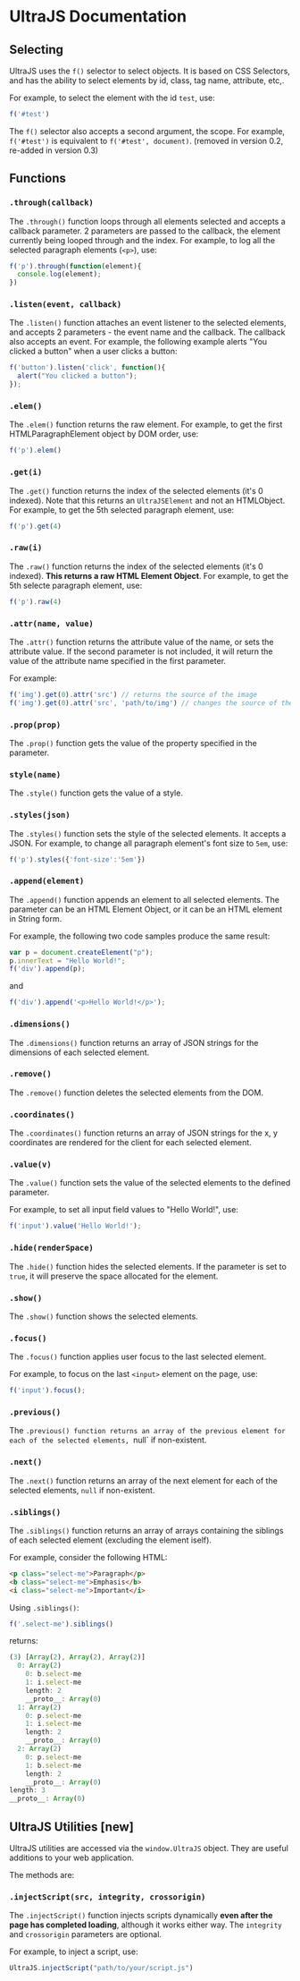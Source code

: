 # UltraJS Documentation

## Selecting

UltraJS uses the `f()` selector to select objects. It is based on CSS Selectors, and has the ability to select elements by id, class, tag name, attribute, etc,.

For example, to select the element with the id `test`, use:

```javascript
f('#test')
```

The `f()` selector also accepts a second argument, the scope. For example, `f('#test')` is equivalent to `f('#test', document)`. (removed in version 0.2, re-added in version 0.3)

## Functions

### `.through(callback)`

The `.through()` function loops through all elements selected and accepts a callback parameter. 2 parameters are passed to the callback, the element currently being looped through and the index.
For example, to log all the selected paragraph elements (`<p>`), use:

```javascript
f('p').through(function(element){
  console.log(element);
})
```

### `.listen(event, callback)`

The `.listen()` function attaches an event listener to the selected elements, and accepts 2 parameters - the event name and the callback. The callback also accepts an event.
For example, the following example alerts "You clicked a button" when a user clicks a button:

```javascript
f('button').listen('click', function(){
  alert("You clicked a button");
});
```

### `.elem()`

The `.elem()` function returns the raw element. For example, to get the first HTMLParagraphElement object by DOM order, use:

```javascript
f('p').elem()
```

### `.get(i)`

The `.get()` function returns the index of the selected elements (it's 0 indexed). Note that this returns an `UltraJSElement` and not an HTMLObject.
For example, to get the 5th selected paragraph element, use:

```javascript
f('p').get(4)
```

### `.raw(i)`

The `.raw()` function returns the index of the selected elements (it's 0 indexed). **This returns a raw HTML Element Object**.
For example, to get the 5th selecte paragraph element, use:

```javascript
f('p').raw(4)
```

### `.attr(name, value)`

The `.attr()` function returns the attribute value of the name, or sets the attribute value. If the second parameter is not included, it will return the value of the attribute name specified in the first parameter.

For example:

```javascript
f('img').get(0).attr('src') // returns the source of the image
f('img').get(0).attr('src', 'path/to/img') // changes the source of the image to 'path/to/img'
```
### `.prop(prop)`

The `.prop()` function gets the value of the property specified in the parameter.

### `style(name)`

The `.style()` function gets the value of a style.

### `.styles(json)`

The `.styles()` function sets the style of the selected elements. It accepts a JSON.
For example, to change all paragraph element's font size to `5em`, use:

```javascript
f('p').styles({'font-size':'5em'})
```

### `.append(element)`

The `.append()` function appends an element to all selected elements. The parameter can be an HTML Element Object, or it can be an HTML element in String form.

For example, the following two code samples produce the same result:

```javascript
var p = document.createElement("p");
p.innerText = "Hello World!";
f('div').append(p);
```
and
```javascript
f('div').append('<p>Hello World!</p>');
```

### `.dimensions()`

The `.dimensions()` function returns an array of JSON strings for the dimensions of each selected element.

### `.remove()`

The `.remove()` function deletes the selected elements from the DOM.

### `.coordinates()`

The `.coordinates()` function returns an array of JSON strings for the x, y coordinates are rendered for the client for each selected element.

### `.value(v)`

The `.value()` function sets the value of the selected elements to the defined parameter.

For example, to set all input field values to "Hello World!", use:

```javascript
f('input').value('Hello World!');
```

### `.hide(renderSpace)`

The `.hide()` function hides the selected elements. If the parameter is set to `true`, it will preserve the space allocated for the element.

### `.show()`

The `.show()` function shows the selected elements.

### `.focus()`

The `.focus()` function applies user focus to the last selected element.

For example, to focus on the last `<input>` element on the page, use:

```javascript
f('input').focus();
```

### `.previous()`

The `.previous() function returns an array of the previous element for each of the selected elements, `null` if non-existent.

### `.next()`

The `.next()` function returns an array of the next element for each of the selected elements, `null` if non-existent.

### `.siblings()`

The `.siblings()` function returns an array of arrays containing the siblings of each selected element (excluding the element iself).

For example, consider the following HTML:

```html
<p class="select-me">Paragraph</p>
<b class="select-me">Emphasis</b>
<i class="select-me">Important</i>
```

Using `.siblings()`:

```javascript
f('.select-me').siblings()
```
returns:

```javascript
(3) [Array(2), Array(2), Array(2)]
  0: Array(2)
    0: b.select-me
    1: i.select-me
    length: 2
    __proto__: Array(0)
  1: Array(2)
    0: p.select-me
    1: i.select-me
    length: 2
    __proto__: Array(0)
  2: Array(2)
    0: p.select-me
    1: b.select-me
    length: 2
    __proto__: Array(0)
length: 3
__proto__: Array(0)
```

## UltraJS Utilities [new]

UltraJS utilities are accessed via the `window.UltraJS` object. They are useful additions to your web application.

The methods are:

### `.injectScript(src, integrity, crossorigin)`

The `.injectScript()` function injects scripts dynamically **even after the page has completed loading**, although it works either way. The `integrity` and `crossorigin` parameters are optional.

For example, to inject a script, use:

```javascript
UltraJS.injectScript("path/to/your/script.js")
```
